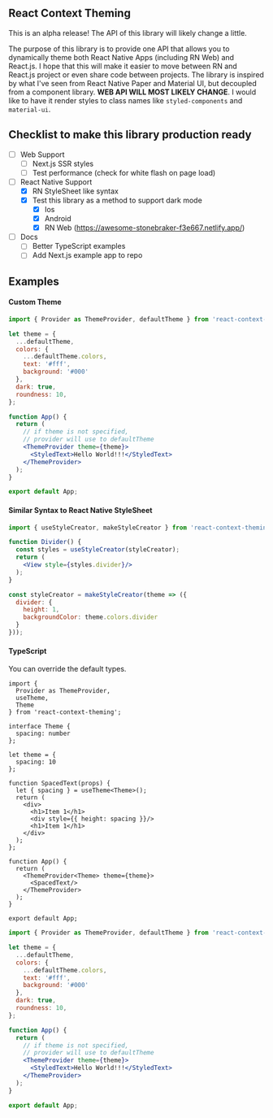 ## React Context Theming

This is an alpha release! The API of this library will likely change a little. 

The purpose of this library is to provide one API that allows you to dynamically theme both React Native Apps (including RN Web) and React.js. I hope that this will make it easier to move between RN and React.js project or even share code between projects. The library is inspired by what I've seen from React Native Paper and Material UI, but decoupled from a component library. **WEB API WILL MOST LIKELY CHANGE**. I would like to have it render styles to class names like `styled-components` and `material-ui`.

## Checklist to make this library production ready

- [ ] Web Support
  - [ ] Next.js SSR styles
  - [ ] Test performance (check for white flash on page load)
- [ ] React Native Support
  - [x] RN StyleSheet like syntax
  - [x] Test this library as a method to support dark mode
    - [x] Ios
    - [x] Android
    - [x] RN Web (https://awesome-stonebraker-f3e667.netlify.app/)
- [ ] Docs
  - [ ] Better TypeScript examples 
  - [ ] Add Next.js example app to repo

## Examples

#### Custom Theme

```jsx
import { Provider as ThemeProvider, defaultTheme } from 'react-context-theming';

let theme = {
  ...defaultTheme,
  colors: {
    ...defaultTheme.colors,
    text: '#fff',
    background: '#000'
  },
  dark: true,
  roundness: 10,
};

function App() {
  return (
    // if theme is not specified,
    // provider will use to defaultTheme
    <ThemeProvider theme={theme}>
      <StyledText>Hello World!!!</StyledText>
    </ThemeProvider>
  );
}

export default App;
```

#### Similar Syntax to React Native StyleSheet

```jsx
import { useStyleCreator, makeStyleCreator } from 'react-context-theming/lib/native';

function Divider() {
  const styles = useStyleCreator(styleCreator);
  return (
    <View style={styles.divider}/>
  );
}

const styleCreator = makeStyleCreator(theme => ({
  divider: {
    height: 1,
    backgroundColor: theme.colors.divider
  }
}));
```

#### TypeScript

You can override the default types.

```tsx
import { 
  Provider as ThemeProvider, 
  useTheme, 
  Theme
} from 'react-context-theming';

interface Theme {
  spacing: number
};

let theme = {
  spacing: 10
};

function SpacedText(props) {
  let { spacing } = useTheme<Theme>();
  return (
    <div>
      <h1>Item 1</h1>
      <div style={{ height: spacing }}/>
      <h1>Item 1</h1>
    </div>
  );
};

function App() {
  return (
    <ThemeProvider<Theme> theme={theme}>
      <SpacedText/>
    </ThemeProvider>
  );
}

export default App;
```

```jsx
import { Provider as ThemeProvider, defaultTheme } from 'react-context-theming';

let theme = {
  ...defaultTheme,
  colors: {
    ...defaultTheme.colors,
    text: '#fff',
    background: '#000'
  },
  dark: true,
  roundness: 10,
};

function App() {
  return (
    // if theme is not specified,
    // provider will use to defaultTheme
    <ThemeProvider theme={theme}>
      <StyledText>Hello World!!!</StyledText>
    </ThemeProvider>
  );
}

export default App;
```
